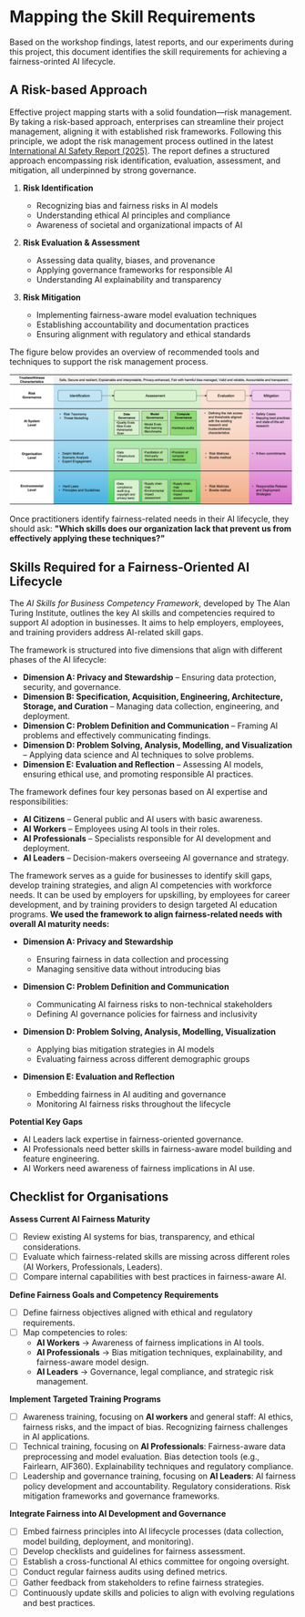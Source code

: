 # Mapping the Skill Requirements

Based on the workshop findings, latest reports, and our experiments during this project, this document identifies the skill requirements for achieving a fairness-orinted AI lifecycle.

## A Risk-based Approach

Effective project mapping starts with a solid foundation—risk management. By taking a risk-based approach, enterprises can streamline their project management, aligning it with established risk frameworks. Following this principle, we adopt the risk management process outlined in the latest [International AI Safety Report (2025)](https://www.gov.uk/government/publications/international-ai-safety-report-2025). The report defines a structured approach encompassing risk identification, evaluation, assessment, and mitigation, all underpinned by strong governance.

1. **Risk Identification**  
   - Recognizing bias and fairness risks in AI models  
   - Understanding ethical AI principles and compliance  
   - Awareness of societal and organizational impacts of AI  

2. **Risk Evaluation & Assessment**  
   - Assessing data quality, biases, and provenance  
   - Applying governance frameworks for responsible AI  
   - Understanding AI explainability and transparency  

3. **Risk Mitigation**  
   - Implementing fairness-aware model evaluation techniques  
   - Establishing accountability and documentation practices  
   - Ensuring alignment with regulatory and ethical standards  

The figure below provides an overview of recommended tools and techniques to support the risk management process.  

![](../media/risk-plan.png)  

Once practitioners identify fairness-related needs in their AI lifecycle, they should ask: **"Which skills does our organization lack that prevent us from effectively applying these techniques?"**

## Skills Required for a Fairness-Oriented AI Lifecycle

The _AI Skills for Business Competency Framework_, developed by The Alan Turing Institute, outlines the key AI skills and competencies required to support AI adoption in businesses. It aims to help employers, employees, and training providers address AI-related skill gaps.  

The framework is structured into five dimensions that align with different phases of the AI lifecycle:  
- **Dimension A: Privacy and Stewardship** – Ensuring data protection, security, and governance.  
- **Dimension B: Specification, Acquisition, Engineering, Architecture, Storage, and Curation** – Managing data collection, engineering, and deployment.  
- **Dimension C: Problem Definition and Communication** – Framing AI problems and effectively communicating findings.  
- **Dimension D: Problem Solving, Analysis, Modelling, and Visualization** – Applying data science and AI techniques to solve problems.  
- **Dimension E: Evaluation and Reflection** – Assessing AI models, ensuring ethical use, and promoting responsible AI practices.  

The framework defines four key personas based on AI expertise and responsibilities:  
- **AI Citizens** – General public and AI users with basic awareness.  
- **AI Workers** – Employees using AI tools in their roles.  
- **AI Professionals** – Specialists responsible for AI development and deployment.  
- **AI Leaders** – Decision-makers overseeing AI governance and strategy.  

The framework serves as a guide for businesses to identify skill gaps, develop training strategies, and align AI competencies with workforce needs. It can be used by employers for upskilling, by employees for career development, and by training providers to design targeted AI education programs. **We used the framework to align fairness-related needs with overall AI maturity needs:**

- **Dimension A: Privacy and Stewardship**  
  - Ensuring fairness in data collection and processing
  - Managing sensitive data without introducing bias

- **Dimension C: Problem Definition and Communication**  
  - Communicating AI fairness risks to non-technical stakeholders
  - Defining AI governance policies for fairness and inclusivity

- **Dimension D: Problem Solving, Analysis, Modelling, Visualization**  
  - Applying bias mitigation strategies in AI models
  - Evaluating fairness across different demographic groups

- **Dimension E: Evaluation and Reflection**  
  - Embedding fairness in AI auditing and governance
  - Monitoring AI fairness risks throughout the lifecycle

**Potential Key Gaps**
- AI Leaders lack expertise in fairness-oriented governance.
- AI Professionals need better skills in fairness-aware model building and feature engineering.
- AI Workers need awareness of fairness implications in AI use.

## Checklist for Organisations

**Assess Current AI Fairness Maturity**
- [ ] Review existing AI systems for bias, transparency, and ethical considerations.  
- [ ] Evaluate which fairness-related skills are missing across different roles (AI Workers, Professionals, Leaders).  
- [ ] Compare internal capabilities with best practices in fairness-aware AI.  

**Define Fairness Goals and Competency Requirements**
- [ ] Define fairness objectives aligned with ethical and regulatory requirements.  
- [ ] Map competencies to roles:  
   - **AI Workers** → Awareness of fairness implications in AI tools.  
   - **AI Professionals** → Bias mitigation techniques, explainability, and fairness-aware model design.  
   - **AI Leaders** → Governance, legal compliance, and strategic risk management.  

**Implement Targeted Training Programs**
- [ ] Awareness training, focusing on **AI workers** and general staff: AI ethics, fairness risks, and the impact of bias. Recognizing fairness challenges in AI applications.  
- [ ] Technical training, focusing on **AI Professionals**: Fairness-aware data preprocessing and model evaluation. Bias detection tools (e.g., Fairlearn, AIF360). Explainability techniques and regulatory compliance.  
- [ ] Leadership and governance training, focusing on **AI Leaders**: AI fairness policy development and accountability. Regulatory considerations. Risk mitigation frameworks and governance frameworks.  

**Integrate Fairness into AI Development and Governance**
- [ ] Embed fairness principles into AI lifecycle processes (data collection, model building, deployment, and monitoring).  
- [ ] Develop checklists and guidelines for fairness assessment.  
- [ ] Establish a cross-functional AI ethics committee for ongoing oversight.  
- [ ] Conduct regular fairness audits using defined metrics.  
- [ ] Gather feedback from stakeholders to refine fairness strategies.  
- [ ] Continuously update skills and policies to align with evolving regulations and best practices.